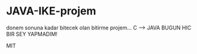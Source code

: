 JAVA-IKE-projem
===============

donem sonuna kadar bitecek olan bitirme projem... C --> JAVA
BUGUN HIC BIR SEY YAPMADIM!

MIT
